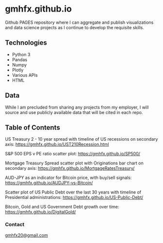 # gmhfx.github.io


Github PAGES repository where I can aggregate and publish visualizations and data science projects as I continue to develop the requisite skills.

## Technologies

* Python 3
* Pandas
* Numpy
* Plotly
* Various APIs
* HTML

## Data

While I am precluded from sharing any projects from my employer, I will source and use publicly available data that will be cited in each repo.

## Table of Contents

US Treasury 2 - 10 year spread with timeline of US recessions on secondary axis:                      https://gmhfx.github.io/UST210Recession.html

S&P 500 EPS v PE ratio scatter plot:                                                                  https://gmhfx.github.io/SP500/

Mortgage Treasury Spread scatter plot with Originations bar chart on secondary axis:                  https://gmhfx.github.io/MortgageRatesTreasury/

AUD-JPY as an indicator for Bitcoin price, with buy/sell signals:                                     https://gmhfx.github.io/AUDJPY-vs-Bitcoin/

Scatter plot of US Public Debt over the last 30 years with timeline of Presidential administrations:  https://gmhfx.github.io/US-Public-Debt/

Bitcoin, Gold and US Government Debt growth over time:                                                https://gmhfx.github.io/DigitalGold/

### Contact

gmhfx20@gmail.com
